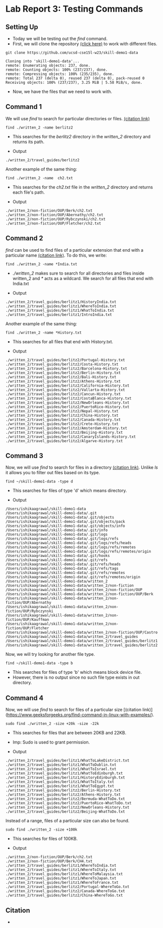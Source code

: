 # Lab Report 3: Testing Commands
## Setting Up
- Today we will be testing out the _find_ command.
- First, we will clone the repository [(click here)](https://github.com/ucsd-cse15l-w23/skill-demo1-data) to work with different files.

```
git clone https://github.com/ucsd-cse15l-w23/skill-demo1-data
```

```
Cloning into 'skill-demo1-data'...
remote: Enumerating objects: 237, done.
remote: Counting objects: 100% (237/237), done.
remote: Compressing objects: 100% (235/235), done.
remote: Total 237 (delta 0), reused 237 (delta 0), pack-reused 0
Receiving objects: 100% (237/237), 3.25 MiB | 5.58 MiB/s, done.
```

- Now, we have the files that we need to work with.

## Command 1

We will use _find_ to search for particular directories or files. [(citation link)](https://www.redhat.com/sysadmin/linux-find-command)
```
find ./written_2 -name berlitz2
```
- This searches for the _berlitz2_ directory in the _written_2_ directory and returns its path.

- Output

```
./written_2/travel_guides/berlitz2
```

Another example of the same thing:
```
find ./written_2 -name  ch2.txt
```
- This searches for the _ch2.txt_ file in the _written_2_ directory and returns each file's path.

- Output

```
./written_2/non-fiction/OUP/Berk/ch2.txt
./written_2/non-fiction/OUP/Abernathy/ch2.txt
./written_2/non-fiction/OUP/Rybczynski/ch2.txt
./written_2/non-fiction/OUP/Fletcher/ch2.txt
```

## Command 2

_find_ can be used to find files of a particular extension that end with a particular name [(citation link)](https://www.redhat.com/sysadmin/linux-find-command). To do this, we write:
```
find ./written_2 -name *India.txt
```
- _./written_2_ makes sure to search for all directories and files inside written_2 and _*_ acts as a wildcard. We search for all files that end with India.txt

- Output

```
./written_2/travel_guides/berlitz1/HistoryIndia.txt
./written_2/travel_guides/berlitz1/WhereToIndia.txt
./written_2/travel_guides/berlitz1/WhatToIndia.txt
./written_2/travel_guides/berlitz1/IntroIndia.txt
```

Another example of the same thing:
```
find ./written_2 -name *History.txt
```
- This searches for all files that end with History.txt.

- Output

```
./written_2/travel_guides/berlitz2/Portugal-History.txt
./written_2/travel_guides/berlitz2/Costa-History.txt
./written_2/travel_guides/berlitz2/Barcelona-History.txt
./written_2/travel_guides/berlitz2/Berlin-History.txt
./written_2/travel_guides/berlitz2/Bali-History.txt
./written_2/travel_guides/berlitz2/Athens-History.txt
./written_2/travel_guides/berlitz2/California-History.txt
./written_2/travel_guides/berlitz2/Vallarta-History.txt
./written_2/travel_guides/berlitz2/Cancun-History.txt
./written_2/travel_guides/berlitz2/CostaBlanca-History.txt
./written_2/travel_guides/berlitz2/NewOrleans-History.txt
./written_2/travel_guides/berlitz2/PuertoRico-History.txt
./written_2/travel_guides/berlitz2/Nepal-History.txt
./written_2/travel_guides/berlitz2/China-History.txt
./written_2/travel_guides/berlitz2/Canada-History.txt
./written_2/travel_guides/berlitz2/Crete-History.txt
./written_2/travel_guides/berlitz2/Amsterdam-History.txt
./written_2/travel_guides/berlitz2/Beijing-History.txt
./written_2/travel_guides/berlitz2/CanaryIslands-History.txt
./written_2/travel_guides/berlitz2/Algarve-History.txt
```

## Command 3

Now, we will use _find_ to search for files in a directory [(citation link)](https://www.geeksforgeeks.org/find-command-in-linux-with-examples/). Unlike _ls_ it allows you to filter out files based on its type.
```
find ~/skill-demo1-data -type d
```
- This searches for files of type 'd' which means directory.

- Output

```
/Users/ishikaagrawal/skill-demo1-data
/Users/ishikaagrawal/skill-demo1-data/.git
/Users/ishikaagrawal/skill-demo1-data/.git/objects
/Users/ishikaagrawal/skill-demo1-data/.git/objects/pack
/Users/ishikaagrawal/skill-demo1-data/.git/objects/info
/Users/ishikaagrawal/skill-demo1-data/.git/info
/Users/ishikaagrawal/skill-demo1-data/.git/logs
/Users/ishikaagrawal/skill-demo1-data/.git/logs/refs
/Users/ishikaagrawal/skill-demo1-data/.git/logs/refs/heads
/Users/ishikaagrawal/skill-demo1-data/.git/logs/refs/remotes
/Users/ishikaagrawal/skill-demo1-data/.git/logs/refs/remotes/origin
/Users/ishikaagrawal/skill-demo1-data/.git/hooks
/Users/ishikaagrawal/skill-demo1-data/.git/refs
/Users/ishikaagrawal/skill-demo1-data/.git/refs/heads
/Users/ishikaagrawal/skill-demo1-data/.git/refs/tags
/Users/ishikaagrawal/skill-demo1-data/.git/refs/remotes
/Users/ishikaagrawal/skill-demo1-data/.git/refs/remotes/origin
/Users/ishikaagrawal/skill-demo1-data/written_2
/Users/ishikaagrawal/skill-demo1-data/written_2/non-fiction
/Users/ishikaagrawal/skill-demo1-data/written_2/non-fiction/OUP
/Users/ishikaagrawal/skill-demo1-data/written_2/non-fiction/OUP/Berk
/Users/ishikaagrawal/skill-demo1-data/written_2/non-fiction/OUP/Abernathy
/Users/ishikaagrawal/skill-demo1-data/written_2/non-fiction/OUP/Rybczynski
/Users/ishikaagrawal/skill-demo1-data/written_2/non-fiction/OUP/Kauffman
/Users/ishikaagrawal/skill-demo1-data/written_2/non-fiction/OUP/Fletcher
/Users/ishikaagrawal/skill-demo1-data/written_2/non-fiction/OUP/Castro
/Users/ishikaagrawal/skill-demo1-data/written_2/travel_guides
/Users/ishikaagrawal/skill-demo1-data/written_2/travel_guides/berlitz1
/Users/ishikaagrawal/skill-demo1-data/written_2/travel_guides/berlitz2
```

Now, we will try looking for another file type.
```
find ~/skill-demo1-data -type b
```
- This searches for files of type 'b' which means block device file.
- However, there is no output since no such file type exists in out directory.


## Command 4

Now, we will use _find_ to search for files of a particular size [(citation link)] (https://www.geeksforgeeks.org/find-command-in-linux-with-examples/).
```
sudo find ./written_2 -size +20k -size -22k
```
- This searches for files that are between 20KB and 22KB.
- Imp: Sudo is used to grant permission.

- Output

```
./written_2/travel_guides/berlitz1/WhatToLakeDistrict.txt
./written_2/travel_guides/berlitz1/WhatToDublin.txt
./written_2/travel_guides/berlitz1/WhatToIsrael.txt
./written_2/travel_guides/berlitz1/WhatToEdinburgh.txt
./written_2/travel_guides/berlitz1/HistoryEdinburgh.txt
./written_2/travel_guides/berlitz1/WhatToItaly.txt
./written_2/travel_guides/berlitz1/WhatToEgypt.txt
./written_2/travel_guides/berlitz2/Berlin-History.txt
./written_2/travel_guides/berlitz2/Athens-History.txt
./written_2/travel_guides/berlitz2/Bermuda-WhatToDo.txt
./written_2/travel_guides/berlitz2/PuertoRico-WhatToDo.txt
./written_2/travel_guides/berlitz2/NewOrleans-History.txt
./written_2/travel_guides/berlitz2/Beijing-WhatToDo.txt
```

Instead of a range, files of a particular size can also be found.
```
sudo find ./written_2 -size +100k
```
- This searches for files of 100KB.

- Output

```
./written_2/non-fiction/OUP/Berk/ch2.txt
./written_2/non-fiction/OUP/Berk/CH4.txt
./written_2/travel_guides/berlitz1/WhereToIndia.txt
./written_2/travel_guides/berlitz1/WhereToItaly.txt
./written_2/travel_guides/berlitz1/WhereToMalaysia.txt
./written_2/travel_guides/berlitz1/WhereToJapan.txt
./written_2/travel_guides/berlitz1/WhereToFrance.txt
./written_2/travel_guides/berlitz2/Portugal-WhereToGo.txt
./written_2/travel_guides/berlitz2/Canada-WhereToGo.txt
./written_2/travel_guides/berlitz2/China-WhereToGo.txt
```

## Citation
- 
